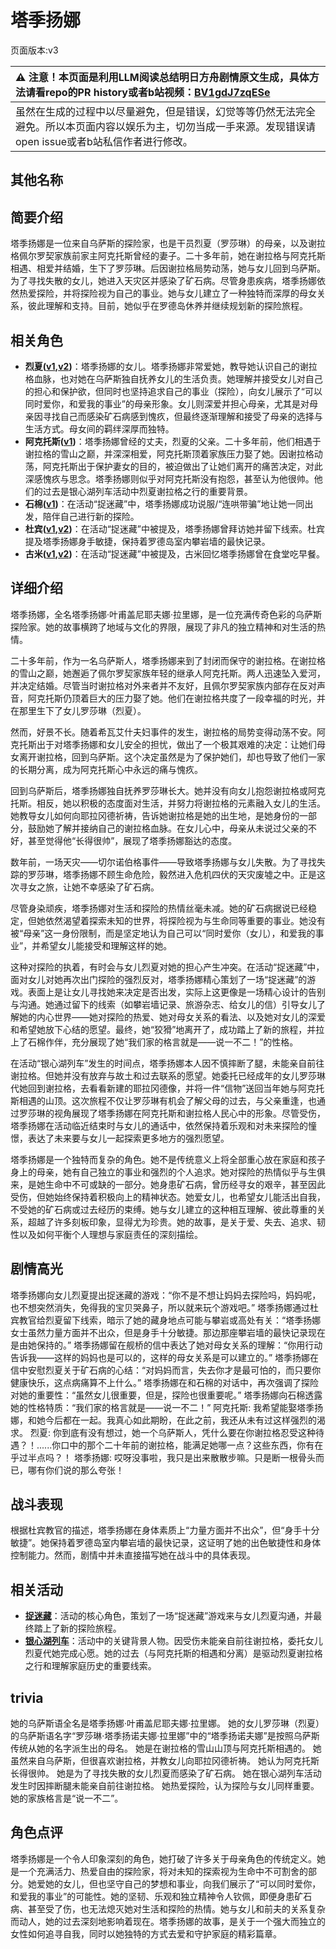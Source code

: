 # 塔季扬娜
页面版本:v3
 

| :warning: 注意！本页面是利用LLM阅读总结明日方舟剧情原文生成，具体方法请看repo的PR history或者b站视频：[BV1gdJ7zqESe](https://www.bilibili.com/video/BV1gdJ7zqESe/)         |
|:----------------------------|
| 虽然在生成的过程中以尽量避免，但是错误，幻觉等等仍然无法完全避免。所以本页面内容以娱乐为主，切勿当成一手来源。发现错误请open issue或者b站私信作者进行修改。|



## 其他名称

## 简要介绍
塔季扬娜是一位来自乌萨斯的探险家，也是干员烈夏（罗莎琳）的母亲，以及谢拉格佩尔罗契家族前家主阿克托斯曾经的妻子。二十多年前，她在谢拉格与阿克托斯相遇、相爱并结婚，生下了罗莎琳。后因谢拉格局势动荡，她与女儿回到乌萨斯。为了寻找失散的女儿，她进入天灾区并感染了矿石病。尽管身患疾病，塔季扬娜依然热爱探险，并将探险视为自己的事业。她与女儿建立了一种独特而深厚的母女关系，彼此理解和支持。目前，她似乎在罗德岛休养并继续规划新的探险旅程。
## 相关角色
-   **烈夏([v1](../chars/char_194_leto.md),[v2](char_194_leto.md))**：塔季扬娜的女儿。塔季扬娜非常爱她，教导她认识自己的谢拉格血脉，也对她在乌萨斯独自抚养女儿的生活负责。她理解并接受女儿对自己的担心和保护欲，但同时也坚持追求自己的事业（探险），向女儿展示了“可以同时爱你，和爱我的事业”的母亲形象。女儿则深爱并担心母亲，尤其是对母亲因寻找自己而感染矿石病感到愧疚，但最终逐渐理解和接受了母亲的选择与生活方式。母女间的羁绊深厚而独特。
-   **阿克托斯([v1](../chars/extended_char_a_ke_tuo_si.md))**：塔季扬娜曾经的丈夫，烈夏的父亲。二十多年前，他们相遇于谢拉格的雪山之巅，并深深相爱，阿克托斯顶着家族压力娶了她。因谢拉格动荡，阿克托斯出于保护妻女的目的，被迫做出了让她们离开的痛苦决定，对此深感愧疚与思念。塔季扬娜则似乎对阿克托斯没有抱怨，甚至认为他很帅。他们的过去是银心湖列车活动中烈夏谢拉格之行的重要背景。
-   **石棉([v1](../chars/char_378_asbest.md))**：在活动“捉迷藏”中，塔季扬娜成功说服/“连哄带骗”地让她一同出发，陪伴自己进行新的探险。
-   **杜宾([v1](../chars/char_130_doberm.md),[v2](char_130_doberm.md))**：在活动“捉迷藏”中被提及，塔季扬娜曾拜访她并留下线索。杜宾提及塔季扬娜身手敏捷，保持着罗德岛室内攀岩墙的最快记录。
-   **古米([v1](../chars/char_196_sunbr.md),[v2](char_196_sunbr.md))**：在活动“捉迷藏”中被提及，古米回忆塔季扬娜曾在食堂吃早餐。
## 详细介绍
塔季扬娜，全名塔季扬娜·叶甫盖尼耶夫娜·拉里娜，是一位充满传奇色彩的乌萨斯探险家。她的故事横跨了地域与文化的界限，展现了非凡的独立精神和对生活的热情。

二十多年前，作为一名乌萨斯人，塔季扬娜来到了封闭而保守的谢拉格。在谢拉格的雪山之巅，她邂逅了佩尔罗契家族年轻的继承人阿克托斯。两人迅速坠入爱河，并决定结婚。尽管当时谢拉格对外来者并不友好，且佩尔罗契家族内部存在反对声音，阿克托斯仍顶着巨大的压力娶了她。他们在谢拉格共度了一段幸福的时光，并在那里生下了女儿罗莎琳（烈夏）。

然而，好景不长。随着希瓦艾什夫妇事件的发生，谢拉格的局势变得动荡不安。阿克托斯出于对塔季扬娜和女儿安全的担忧，做出了一个极其艰难的决定：让她们母女离开谢拉格，回到乌萨斯。这个决定虽然是为了保护她们，却也导致了他们一家的长期分离，成为阿克托斯心中永远的痛与愧疚。

回到乌萨斯后，塔季扬娜独自抚养罗莎琳长大。她并没有向女儿抱怨谢拉格或阿克托斯。相反，她以积极的态度面对生活，并努力将谢拉格的元素融入女儿的生活。她教导女儿如何向耶拉冈德祈祷，告诉她谢拉格是她的出生地，是她身份的一部分，鼓励她了解并接纳自己的谢拉格血脉。在女儿心中，母亲从未说过父亲的不好，甚至觉得他“长得很帅”，展现了塔季扬娜豁达的态度。

数年前，一场天灾——切尔诺伯格事件——导致塔季扬娜与女儿失散。为了寻找失踪的罗莎琳，塔季扬娜不顾生命危险，毅然进入危机四伏的天灾废墟之中。正是这次寻女之旅，让她不幸感染了矿石病。

尽管身染顽疾，塔季扬娜对生活和探险的热情丝毫未减。她的矿石病据说已经稳定，但她依然渴望着探索未知的世界，将探险视为与生命同等重要的事业。她没有被“母亲”这一身份限制，而是坚定地认为自己可以“同时爱你（女儿），和爱我的事业”，并希望女儿能接受和理解这样的她。

这种对探险的执着，有时会与女儿烈夏对她的担心产生冲突。在活动“捉迷藏”中，面对女儿对她再次出门探险的强烈反对，塔季扬娜精心策划了一场“捉迷藏”的游戏。表面上是让女儿寻找她来决定是否出发，实际上这更像是一场精心设计的告别与沟通。她通过留下的线索（如攀岩墙记录、旅游杂志、给女儿的信）引导女儿了解她的内心世界——她对探险的热爱、她对母女关系的看法、以及她对女儿的深爱和希望她放下心结的愿望。最终，她“狡猾”地离开了，成功踏上了新的旅程，并拉上了石棉作伴，充分展现了她“我们家的格言就是——说一不二！”的性格。

在活动“银心湖列车”发生的时间点，塔季扬娜本人因不慎摔断了腿，未能亲自前往谢拉格。但她并没有放弃与故土和过去联系的愿望。她委托已经成年的女儿罗莎琳代她回到谢拉格，去看看新建的耶拉冈德像，并将一件“信物”送回当年她与阿克托斯相遇的山顶。这次旅程不仅让罗莎琳有机会了解父母的过去，与父亲重逢，也通过罗莎琳的视角展现了塔季扬娜在阿克托斯和谢拉格人民心中的形象。尽管受伤，塔季扬娜在活动临近结束时与女儿的通话中，依然保持着乐观和对未来探险的憧憬，表达了未来要与女儿一起探索更多地方的强烈愿望。

塔季扬娜是一个独特而复杂的角色。她不是传统意义上将全部重心放在家庭和孩子身上的母亲，她有自己独立的事业和强烈的个人追求。她对探险的热情似乎与生俱来，是她生命中不可或缺的一部分。她身患矿石病，曾历经寻女的艰辛，甚至因此受伤，但她始终保持着积极向上的精神状态。她爱女儿，也希望女儿能活出自我，不受她的矿石病或过去经历的束缚。她与女儿建立的这种相互理解、彼此尊重的关系，超越了许多刻板印象，显得尤为珍贵。她的故事，是关于爱、失去、追求、韧性以及如何平衡个人理想与家庭责任的深刻描绘。
## 剧情高光
塔季扬娜向女儿烈夏提出捉迷藏的游戏：“你不是不想让妈妈去探险吗，妈妈呢，也不想突然消失，免得我的宝贝哭鼻子，所以就来玩个游戏吧。”
塔季扬娜通过杜宾教官给烈夏留下线索，暗示了她的藏身地点可能与攀岩或高处有关：“塔季扬娜女士虽然力量方面并不出众，但是身手十分敏捷。那边那座攀岩墙的最快记录现在是由她保持的。”
塔季扬娜留在舰桥的信中表达了她对母女关系的理解：“你用行动告诉我——这样的妈妈也是可以的，这样的母女关系是可以建立的。”
塔季扬娜在信中安慰烈夏关于矿石病的心结：“对妈妈而言，失去你才是最可怕的，而只要你健康快乐，这点病痛算不上什么。”
塔季扬娜在和石棉的对话中，再次强调了探险对她的重要性：“虽然女儿很重要，但是，探险也很重要呢。”
塔季扬娜向石棉透露她的性格特质：“我们家的格言就是——说一不二！”
阿克托斯: 我希望能娶塔季扬娜，和她今后都在一起。我真心如此期盼，在此之前，我还从未有过这样强烈的渴求。
烈夏: 你到底有没有想过，她一个乌萨斯人，凭什么要在你谢拉格忍受这种待遇？！......你口中的那个二十年前的谢拉格，能满足她哪一点？这些东西，你有在乎过半点吗？！
塔季扬娜: 哎呀没事啦，我只是出来散散步嘛。只是断一根骨头而已，哪有你们说的那么夸张！
## 战斗表现
根据杜宾教官的描述，塔季扬娜在身体素质上“力量方面并不出众”，但“身手十分敏捷”。她保持着罗德岛室内攀岩墙的最快记录，这证明了她的出色敏捷性和身体控制能力。然而，剧情中并未直接描写她在战斗中的具体表现。
## 相关活动
-   **[捉迷藏](../stories/story_leto_set_1.md)**：活动的核心角色，策划了一场“捉迷藏”游戏来与女儿烈夏沟通，并最终踏上了新的探险旅程。
-   **[银心湖列车](../stories/act30side.md)**：活动中的关键背景人物。因受伤未能亲自前往谢拉格，委托女儿烈夏代她完成心愿。她的过去（与阿克托斯的相遇和分离）是驱动烈夏谢拉格之行和理解家庭历史的重要线索。
## trivia
她的乌萨斯语全名是塔季扬娜·叶甫盖尼耶夫娜·拉里娜。
她的女儿罗莎琳（烈夏）的乌萨斯语名字“罗莎琳·塔季扬诺夫娜·拉里娜”中的“塔季扬诺夫娜”是按照乌萨斯传统从她的名字派生出的母名。
她是在谢拉格的雪山山顶与阿克托斯相遇的。
她虽然来自乌萨斯，但很喜欢谢拉格，并教女儿向耶拉冈德祈祷。
她认为阿克托斯长得很帅。
她是为了寻找失散的女儿烈夏而感染了矿石病。
她在银心湖列车活动发生时因摔断腿未能亲自前往谢拉格。
她热爱探险，认为探险与女儿同样重要。
她的家族格言是“说一不二”。
## 角色点评
塔季扬娜是一个令人印象深刻的角色，她打破了许多关于母亲角色的传统定义。她是一个充满活力、热爱自由的探险家，将对未知的探索视为生命中不可割舍的部分。她爱她的女儿，但也坚守自己的梦想和事业，向我们展示了“可以同时爱你，和爱我的事业”的可能性。她的坚韧、乐观和独立精神令人钦佩，即便身患矿石病、甚至受了伤，也无法熄灭她对生活和探险的热情。她与女儿和前夫的关系复杂而动人，她的过去深刻地影响着现在。塔季扬娜的故事，是关于一个强大而独立的女性如何追寻自我，同时以她独特的方式去爱和守护家庭的精彩篇章。